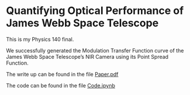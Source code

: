 # Quantifying Optical Performance of James Webb Space Telescope

This is my Physics 140 final.

We successfully generated the Modulation Transfer Function curve of the James Webb Space Telescope’s NIR Camera using its Point Spread Function.

The write up can be found in the file [Paper.pdf](Paper.pdf)

The code can be found in the file [Code.ipynb](Code/Code.ipynb)
